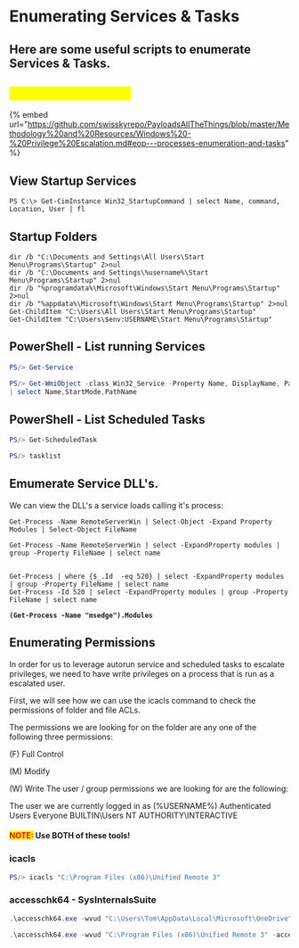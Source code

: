 # Enumerating Services & Tasks

## Here are some useful scripts to enumerate Services & Tasks.

## <mark style="color:yellow;">PayloadAllTheThings</mark>

{% embed url="https://github.com/swisskyrepo/PayloadsAllTheThings/blob/master/Methodology%20and%20Resources/Windows%20-%20Privilege%20Escalation.md#eop---processes-enumeration-and-tasks" %}



## View Startup Services

```
PS C:\> Get-CimInstance Win32_StartupCommand | select Name, command, Location, User | fl
```

## Startup Folders

```
dir /b "C:\Documents and Settings\All Users\Start Menu\Programs\Startup" 2>nul
dir /b "C:\Documents and Settings\%username%\Start Menu\Programs\Startup" 2>nul
dir /b "%programdata%\Microsoft\Windows\Start Menu\Programs\Startup" 2>nul
dir /b "%appdata%\Microsoft\Windows\Start Menu\Programs\Startup" 2>nul
Get-ChildItem "C:\Users\All Users\Start Menu\Programs\Startup"
Get-ChildItem "C:\Users\$env:USERNAME\Start Menu\Programs\Startup"
```

## PowerShell - List running Services

```powershell
PS/> Get-Service
```

```powershell
PS/> Get-WmiObject -class Win32_Service -Property Name, DisplayName, PathName, StartMode | Where { $_.PathName -notlike "C:\Windows*" } 
| select Name,StartMode,PathName
```

## PowerShell - List Scheduled Tasks

```powershell
PS/> Get-ScheduledTask
```

```powershell
PS/> tasklist
```

## Emumerate Service DLL's.

We can view the DLL's a service loads calling it's process:

<pre class="language-powershell"><code class="lang-powershell">Get-Process -Name RemoteServerWin | Select-Object -Expand Property Modules | Select-Object FileName

Get-Process -Name RemoteServerWin | select -ExpandProperty modules | group -Property FileName | select name
<strong>
</strong>
Get-Process | where {$_.Id  -eq 520} | select -ExpandProperty modules | group -Property FileName | select name
Get-Process -Id 520 | select -ExpandProperty modules | group -Property FileName | select name
<strong>
</strong><strong>(Get-Process -Name "msedge").Modules
</strong></code></pre>

## Enumerating Permissions

In order for us to leverage autorun service and scheduled tasks to escalate privileges, we need to have write privileges on a process that is run as a escalated user.&#x20;

First, we will see how we can use the icacls command to check the permissions of folder and file ACLs.

The permissions we are looking for on the folder are any one of the following three permissions:

(F) Full Control

&#x20;(M) Modify

&#x20;(W) Write The user / group permissions we are looking for are the following:

The user we are currently logged in as (%USERNAME%) Authenticated Users Everyone BUILTIN\Users NT AUTHORITY\INTERACTIVE

#### <mark style="color:red;">NOTE:</mark> Use BOTH of these tools!

### icacls

```powershell
PS/> icacls "C:\Program Files (x86)\Unified Remote 3"
```

### accesschk64 - SysInternalsSuite

```powershell
.\accesschk64.exe -wvud "C:\Users\Tom\AppData\Local\Microsoft\OneDrive" -accepteula

.\accesschk64.exe -wvud "C:\Program Files (x86)\Unified Remote 3" -accepteula
```
